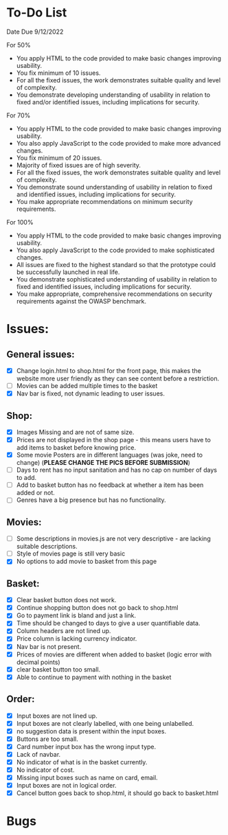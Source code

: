 # To-Do List

Date Due 9/12/2022

For 50%

- You apply HTML to the code provided to make basic changes improving usability.
- You fix minimum of 10 issues.
- For all the fixed issues, the work demonstrates suitable quality and level of complexity.
- You demonstrate developing understanding of usability in relation to fixed and/or identified issues, including
  implications for security.

For 70%

- You apply HTML to the code provided to make basic changes improving usability.
- You also apply JavaScript to the code provided to make more advanced changes.
- You fix minimum of 20 issues.
- Majority of fixed issues are of high severity.
- For all the fixed issues, the work demonstrates suitable quality and level of complexity.
- You demonstrate sound understanding of usability in relation to fixed and identified issues, including implications
  for security.
- You make appropriate recommendations on minimum security requirements.

For 100%

- You apply HTML to the code provided to make basic changes improving usability.
- You also apply JavaScript to the code provided to make sophisticated changes.
- All issues are fixed to the highest standard so that the prototype could be successfully launched in real life.
- You demonstrate sophisticated understanding of usability in relation to fixed and identified issues, including
  implications for security.
- You make appropriate, comprehensive recommendations on security requirements against the OWASP benchmark.

# Issues:

## General issues:

- [x] Change login.html to shop.html for the front page, this makes the website more user friendly as they can see
      content before a restriction.
- [ ] Movies can be added multiple times to the basket
- [x] Nav bar is fixed, not dynamic leading to user issues.

## Shop:

- [x] Images Missing and are not of same size.
- [x] Prices are not displayed in the shop page - this means users have to add items to basket before knowing price.
- [x] Some movie Posters are in different languages (was joke, need to change) (**PLEASE CHANGE THE PICS BEFORE
      SUBMISSION**)
- [ ] Days to rent has no input sanitation and has no cap on number of days to add.
- [ ] Add to basket button has no feedback at whether a item has been added or not.
- [ ] Genres have a big presence but has no functionality.

## Movies:

- [ ] Some descriptions in movies.js are not very descriptive - are lacking suitable descriptions.
- [ ] Style of movies page is still very basic
- [x] No options to add movie to basket from this page

## Basket:

- [x] Clear basket button does not work.
- [x] Continue shopping button does not go back to shop.html
- [x] Go to payment link is bland and just a link.
- [x] Time should be changed to days to give a user quantifiable data.
- [x] Column headers are not lined up.
- [x] Price column is lacking currency indicator.
- [x] Nav bar is not present.
- [x] Prices of movies are different when added to basket (logic error with decimal points)
- [x] clear basket button too small.
- [x] Able to continue to payment with nothing in the basket

## Order:

- [x] Input boxes are not lined up.
- [x] Input boxes are not clearly labelled, with one being unlabelled.
- [x] no suggestion data is present within the input boxes.
- [x] Buttons are too small.
- [x] Card number input box has the wrong input type.
- [x] Lack of navbar.
- [x] No indicator of what is in the basket currently.
- [x] No indicator of cost.
- [x] Missing input boxes such as name on card, email.
- [x] Input boxes are not in logical order.
- [x] Cancel button goes back to shop.html, it should go back to basket.html

# Bugs
